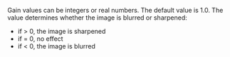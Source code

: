 Gain values can be integers or real numbers. The default value is 1.0.
The value determines whether the image is blurred or sharpened:
- if > 0, the image is sharpened
- if = 0, no effect
- if < 0, the image is blurred